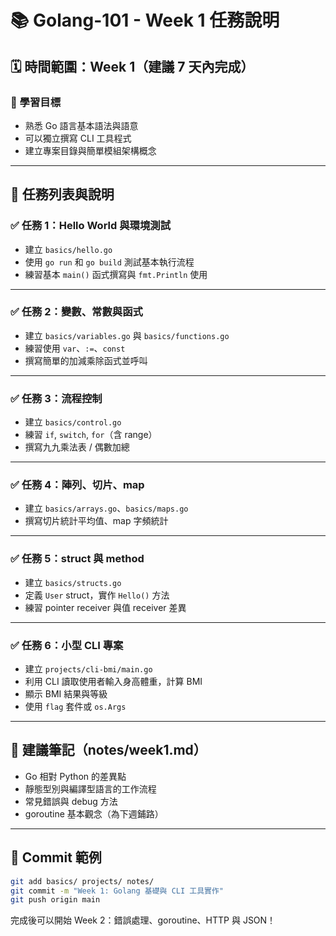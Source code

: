 # 📚 Golang-101 - Week 1 任務說明

## 🗓️ 時間範圍：Week 1（建議 7 天內完成）

### 🎯 學習目標
- 熟悉 Go 語言基本語法與語意
- 可以獨立撰寫 CLI 工具程式
- 建立專案目錄與簡單模組架構概念

---

## 🧩 任務列表與說明

### ✅ 任務 1：Hello World 與環境測試
- 建立 `basics/hello.go`
- 使用 `go run` 和 `go build` 測試基本執行流程
- 練習基本 `main()` 函式撰寫與 `fmt.Println` 使用

---

### ✅ 任務 2：變數、常數與函式
- 建立 `basics/variables.go` 與 `basics/functions.go`
- 練習使用 `var`、`:=`、`const`
- 撰寫簡單的加減乘除函式並呼叫

---

### ✅ 任務 3：流程控制
- 建立 `basics/control.go`
- 練習 `if`, `switch`, `for`（含 range）
- 撰寫九九乘法表 / 偶數加總

---

### ✅ 任務 4：陣列、切片、map
- 建立 `basics/arrays.go`、`basics/maps.go`
- 撰寫切片統計平均值、map 字頻統計

---

### ✅ 任務 5：struct 與 method
- 建立 `basics/structs.go`
- 定義 `User` struct，實作 `Hello()` 方法
- 練習 pointer receiver 與值 receiver 差異

---

### ✅ 任務 6：小型 CLI 專案
- 建立 `projects/cli-bmi/main.go`
- 利用 CLI 讀取使用者輸入身高體重，計算 BMI
- 顯示 BMI 結果與等級
- 使用 `flag` 套件或 `os.Args`

---

## 📝 建議筆記（notes/week1.md）
- Go 相對 Python 的差異點
- 靜態型別與編譯型語言的工作流程
- 常見錯誤與 debug 方法
- goroutine 基本觀念（為下週鋪路）

---

## 🚀 Commit 範例
```bash
git add basics/ projects/ notes/
git commit -m "Week 1: Golang 基礎與 CLI 工具實作"
git push origin main
```

完成後可以開始 Week 2：錯誤處理、goroutine、HTTP 與 JSON！